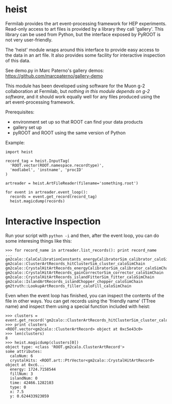 # heist

Fermilab provides the art event-processing framework for HEP experiments.  Read-only access to art files is provided by a library they call 'gallery'.  This library can be used from Python, but the interface exposed by PyROOT is not very user-friendly.

The 'heist' module wraps around this interface to provide easy access to the data in an art file.  It also provides some facility for interactive inspection of this data.

See demo.py in Marc Paterno's gallery demos: <https://github.com/marcpaterno/gallery-demo>

This module has been developed using software for the Muon g-2 collaboration at Fermilab, but *nothing in this module depends on g-2 software*, and it should work equally well for any files produced using the art event-processing framework.


Prerequisites:

  * environment set up so that ROOT can find your data products
  * gallery set up
  * pyROOT and ROOT using the same version of Python



Example:
```
import heist

record_tag = heist.InputTag(
  'ROOT.vector(ROOT.namespace.recordtype)', 
  'modlabel', 'instname', 'procID'
)

artreader = heist.ArtFileReader(filename='something.root')

for event in artreader.event_loop():
  records = event.get_record(record_tag)
  heist.magicdump(records)
```

# Interactive Inspection

Run your script with `python -i` and then, after the event loop, you can do some interesing things like this:
```
>>> for record_name in artreader.list_records(): print record_name
... 
gm2calo::CaloCalibrationConstants_energyCalibratorSim_calibrator_caloSimChain
gm2calo::ClusterArtRecords_hitClusterSim_cluster_caloSimChain
gm2calo::CrystalHitArtRecords_energyCalibratorSim_calibrator_caloSimChain
gm2calo::CrystalHitArtRecords_gainCorrectorSim_corrector_caloSimChain
gm2calo::CrystalHitArtRecords_islandFitterSim_fitter_caloSimChain
gm2calo::IslandArtRecords_islandChopper_chopper_caloSimChain
gm2truth::LookupArtRecords_filler_caloFill_caloSimChain
```

Even when the event loop has finished, you can inspect the contents of the file in other ways.  You can get records using the 'friendly name' (TTree name) and inspect them using a special function included with heist:
```
>>> clusters = event.get_record('gm2calo::ClusterArtRecords_hitClusterSim_cluster_caloSimChain')
>>> print clusters
<ROOT.vector<gm2calo::ClusterArtRecord> object at 0xc5e43c0>
>>> len(clusters)
8
>>> heist.magicdump(clusters[0])
object type: <class 'ROOT.gm2calo.ClusterArtRecord'>
some attributes:
  caloNum: 6
  crystalHits: <ROOT.art::PtrVector<gm2calo::CrystalHitArtRecord> object at 0xc6...
  energy: 1724.7158544
  fillNum: 3
  islandNum: 0
  time: 42466.1282103
  type: 0
  x: 7.5
  y: 0.624433923059
```

